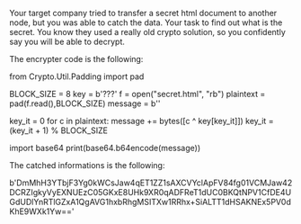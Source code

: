 Your target company tried to transfer a secret html document to another node, but you was able to catch the data.  Your task to find out what is the secret. You know they used a really old crypto solution, so you confidently say you will be able to decrypt.

The encrypter code is the following:

from Crypto.Util.Padding import pad

BLOCK_SIZE = 8
key = b'???'
f = open("secret.html", "rb")
plaintext = pad(f.read(),BLOCK_SIZE)
message = b''

key_it = 0
for c in plaintext:
    message += bytes([c ^ key[key_it]])
    key_it = (key_it + 1) % BLOCK_SIZE

import base64
print(base64.b64encode(message))

The catched informations is the following:

b'DmMhH3YTbjF3Yg0kWCsJaw4qET1ZZ1sAXCVYclApFV84fg01VCMJaw42DCRZIgkyVyEXNUEzC05GKxE8UHk9XR0qADFReT1dUC0BKQtNPV1CfDE4UGdUDlYnRTlGZxA1QgAVG1hxbRhgMSITXw1RRhx+SiALTT1dHSAKNEx5PV0dKhE9WXk1Yw=='